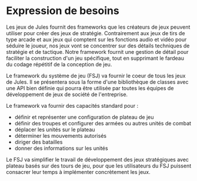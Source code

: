 # Expression de besoins
Les jeux de Jules fournit des frameworks que les créateurs de jeux peuvent utiliser pour créer des jeux de stratégie.
Contrairement aux jeux de tirs de type arcade et aux jeux qui comptent sur les fonctions audio et vidéo pour séduire le joueur,
nos jeux vont se concentrer sur des détails techniques de stratégie et de tactique.
Notre framework fournit une gestion de détail pour faciliter la construction d'un jeu spécifique, tout en supprimant 
le fardeau du codage répétitif de la conception de jeu.

Le framework du système de jeu (FSJ) va fournir le coeur de tous les jeux de Jules. 
Il se présentera sous la forme d'une bibliothèque de classes avec une API bien définie 
qui pourra être utilisée par toutes les équipes de développement de jeux de société de l'entreprise.

Le framework va fournir des capacités standard pour :
- définir et représenter une configuration de plateau de jeu
- définir des troupes et configurer des armées ou autres unités de combat
- déplacer les unités sur le plateau
- déterminer les mouvements autorisés
- diriger des batailles
- donner des informations sur les unités

Le FSJ va simplifier le travail de développement des jeux stratégiques avec plateau basés sur des tours de jeu, 
pour que les utilisateurs du FSJ puissent consacrer leur temps à implémenter concrètement les jeux.